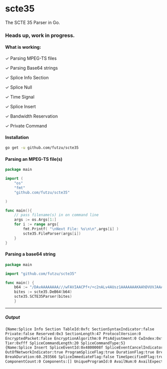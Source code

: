 # scte35
The SCTE 35 Parser in Go.
### Heads up, work in progress.

#### What is working:
✓ Parsing MPEG-TS files

✓ Parsing Base64 strings

✓ Splice Info Section 	
	
✓ Splice Null
	
✓ Time Signal
	
✓ Splice Insert   	 	
	
✓ Bandwidth Reservation
	
✓ Private Command		

#### Installation
```sh
go get -u github.com/futzu/scte35
```

#### Parsing an MPEG-TS file(s)

```go
package main

import (
	"os"
	"fmt"
	"github.com/futzu/scte35"

)

func main(){
	// pass filename(s) in on command line
	args := os.Args[1:]
	for i := range args{
		fmt.Printf( "\nNext File: %s\n\n",args[i] )
		scte35.FileParser(args[i])
	}
}    
```


#### Parsing a base64 string
```go
package main

import "github.com/futzu/scte35"

func main() {
	b64 := "/DAvAAAAAAAA///wFAVIAACPf+/+c2nALv4AUsz1AAAAAAAKAAhDVUVJAAABNWLbowo="
	bites := scte35.DeB64(b64)
	scte35.SCTE35Parser(bites)
	}
```  
---
##### Output
```sh
{Name:Splice Info Section TableId:0xfc SectionSyntaxIndicator:false
Private:false Reserved:0x3 SectionLength:47 ProtocolVersion:0
EncryptedPacket:false EncryptionAlgorithm:0 PtsAdjustment:0 CwIndex:0xff 
Tier:0xfff SpliceCommandLength:20 SpliceCommandType:5}
{Name:Splice Insert SpliceEventId:0x4800008f SpliceEventCancelIndicator:false 
OutOfNetworkIndicator:true ProgramSpliceFlag:true DurationFlag:true BreakAutoReturn:true 
BreakDuration:60.293566 SpliceImmediateFlag:false TimeSpecifiedFlag:true PTS:21514.559088 
ComponentCount:0 Components:[] UniqueProgramId:0 AvailNum:0 AvailExpected:0 Identifier:0}

```

